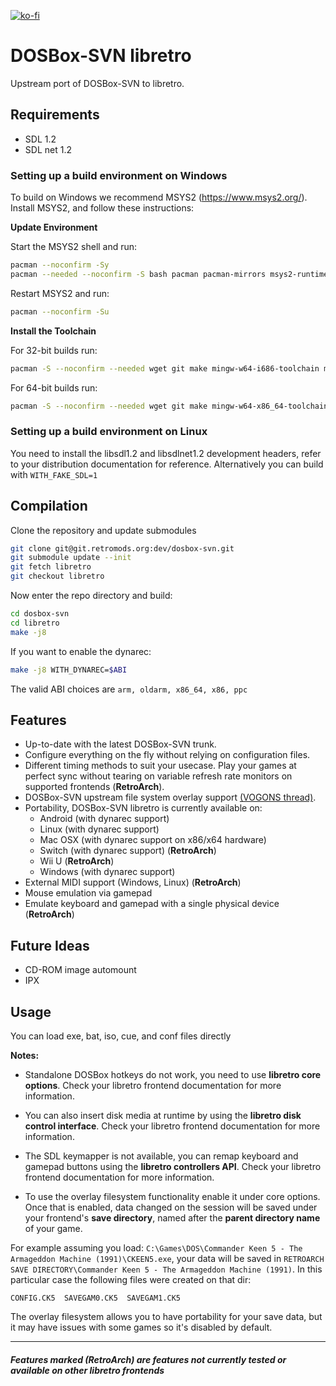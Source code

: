[![ko-fi](https://www.ko-fi.com/img/githubbutton_sm.svg)](https://ko-fi.com/U7U117Y74)

# DOSBox-SVN libretro

Upstream port of DOSBox-SVN to libretro.

## Requirements

- SDL 1.2
- SDL net 1.2

### Setting up a build environment on Windows
To build on Windows we recommend MSYS2 (https://www.msys2.org/).
Install MSYS2, and follow these instructions:

**Update Environment**

Start the MSYS2 shell and run:

```bash
pacman --noconfirm -Sy
pacman --needed --noconfirm -S bash pacman pacman-mirrors msys2-runtime
```

Restart MSYS2 and run:

```bash
pacman --noconfirm -Su
```

**Install the Toolchain**

For 32-bit builds run:

```bash
pacman -S --noconfirm --needed wget git make mingw-w64-i686-toolchain mingw-w64-i686-ntldd mingw-w64-i686-zlib mingw-w64-i686-pkg-config mingw-w64-i686-SDL2 mingw-w64-i686-SDL mingw-w64-i686-SDL_net
```

For 64-bit builds run:

```bash
pacman -S --noconfirm --needed wget git make mingw-w64-x86_64-toolchain mingw-w64-x86_64-ntldd mingw-w64-x86_64-zlib mingw-w64-x86_64-pkg-config mingw-w64-x86_64-SDL2 mingw-w64-x86_64-SDL mingw-w64-x86_64-SDL_net
```

### Setting up a build environment on Linux

You need to install the libsdl1.2 and libsdlnet1.2 development headers, refer to your distribution documentation for reference.
Alternatively you can build with `WITH_FAKE_SDL=1`

## Compilation
Clone the repository and update submodules

```bash
git clone git@git.retromods.org:dev/dosbox-svn.git
git submodule update --init
git fetch libretro
git checkout libretro
```

Now enter the repo directory and build:

```bash
cd dosbox-svn
cd libretro
make -j8
```

If you want to enable the dynarec:

```bash
make -j8 WITH_DYNAREC=$ABI
```

The valid ABI choices are `arm, oldarm, x86_64, x86, ppc`

## Features
- Up-to-date with the latest DOSBox-SVN trunk.
- Configure everything on the fly without relying on configuration files.
- Different timing methods to suit your usecase. Play your games at perfect sync without tearing on variable refresh rate monitors on supported frontends (**RetroArch**).
- DOSBox-SVN upstream file system overlay support [(VOGONS thread)](https://www.vogons.org/viewtopic.php?f=31&t=66009).
- Portability, DOSBox-SVN libretro is currently available on:
    - Android (with dynarec support)
    - Linux (with dynarec support)
    - Mac OSX (with dynarec support on x86/x64 hardware)
    - Switch (with dynarec support) (**RetroArch**)
    - Wii U (**RetroArch**)
    - Windows (with dynarec support)
- External MIDI support (Windows, Linux) (**RetroArch**)
- Mouse emulation via gamepad
- Emulate keyboard and gamepad with a single physical device (**RetroArch**)

## Future Ideas
- CD-ROM image automount
- IPX

## Usage
You can load exe, bat, iso, cue, and conf files directly

**Notes:**

- Standalone DOSBox hotkeys do not work, you need to use **libretro core options**. Check your libretro frontend documentation for more information.

- You can also insert disk media at runtime by using the **libretro disk control interface**. Check your libretro frontend documentation for more information.

- The SDL keymapper is not available, you can remap keyboard and gamepad buttons using the **libretro controllers API**. Check your libretro frontend documentation for more information.

- To use the overlay filesystem functionality enable it under core options. Once that is enabled, data changed on the session will be saved under your frontend's **save directory**, named after the **parent directory name** of your game.

For example assuming you load: `C:\Games\DOS\Commander Keen 5 - The Armageddon Machine (1991)\CKEEN5.exe`, your data will be saved in `RETROARCH SAVE DIRECTORY\Commander Keen 5 - The Armageddon Machine (1991)`. In this particular case the following files were created on that dir:

`CONFIG.CK5  SAVEGAM0.CK5  SAVEGAM1.CK5`

The overlay filesystem allows you to have portability for your save data, but it may have issues with some games so it's disabled by default.

---

##### Features marked (**RetroArch**) are features not currently tested or available on other libretro frontends

